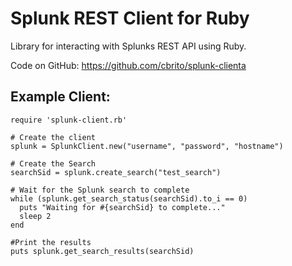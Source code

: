 # Splunk REST Client for Ruby

Library for interacting with Splunks REST API using Ruby.

Code on GitHub: https://github.com/cbrito/splunk-clienta

## Example Client:

	require 'splunk-client.rb'

	# Create the client
	splunk = SplunkClient.new("username", "password", "hostname")

	# Create the Search
	searchSid = splunk.create_search("test_search")

	# Wait for the Splunk search to complete
	while (splunk.get_search_status(searchSid).to_i == 0)
	  puts "Waiting for #{searchSid} to complete..."
	  sleep 2
	end

	#Print the results 
	puts splunk.get_search_results(searchSid)

